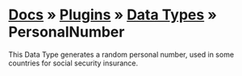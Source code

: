 # [Docs](../../../../../docs/README.md) &raquo; [Plugins](../../README.md) &raquo; [Data Types](../README.md) &raquo; PersonalNumber

This Data Type generates a random personal number, used in some countries for social security insurance.

